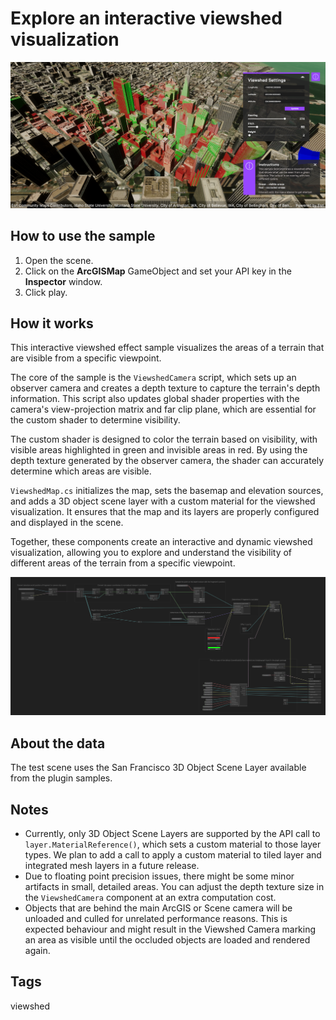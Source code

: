 # Explore an interactive viewshed visualization

![ViewshedSample](Images/viewshed_sample.png)

## How to use the sample

1. Open the scene.
2. Click on the **ArcGISMap** GameObject and set your API key in the **Inspector** window.
3. Click play.

## How it works

This interactive viewshed effect sample visualizes the areas of a terrain that are visible from a specific viewpoint.

The core of the sample is the `ViewshedCamera` script, which sets up an observer camera and creates a depth texture to capture the terrain's depth information. This script also updates global shader properties with the camera's view-projection matrix and far clip plane, which are essential for the custom shader to determine visibility.

The custom shader is designed to color the terrain based on visibility, with visible areas highlighted in green and invisible areas in red. By using the depth texture generated by the observer camera, the shader can accurately determine which areas are visible.

`ViewshedMap.cs` initializes the map, sets the basemap and elevation sources, and adds a 3D object scene layer with a custom material for the viewshed visualization. It ensures that the map and its layers are properly configured and displayed in the scene.

Together, these components create an interactive and dynamic viewshed visualization, allowing you to explore and understand the visibility of different areas of the terrain from a specific viewpoint.

![ViewshedShader](Images/viewshed_shader.png)

## About the data

The test scene uses the San Francisco 3D Object Scene Layer available from the plugin samples.

## Notes

- Currently, only 3D Object Scene Layers are supported by the API call to `layer.MaterialReference()`, which sets a custom material to those layer types. We plan to add a call to apply a custom material to tiled layer and integrated mesh layers in a future release.
- Due to floating point precision issues, there might be some minor artifacts in small, detailed areas. You can adjust the depth texture size in the `ViewshedCamera` component at an extra computation cost.
- Objects that are behind the main ArcGIS or Scene camera will be unloaded and culled for unrelated performance reasons. This is expected behaviour and might result in the Viewshed Camera marking an area as visible until the occluded objects are loaded and rendered again.

## Tags

viewshed
